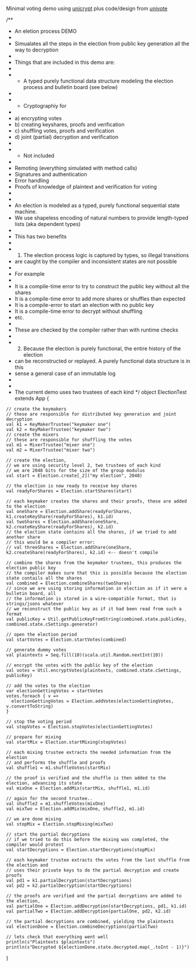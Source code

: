 Minimal voting demo using [unicrypt](https://github.com/bfh-evg/univote2) plus code/design from [univote](https://github.com/bfh-evg/univote2)

  /**
   * An eletion process DEMO
   *
   * Simualates all the steps in the election from public key generation all the way to decryption
   *
   * Things that are included in this demo are:
   *
   * - A typed purely functional data structure modeling the election process and bulletin board (see below)
   *
   * - Cryptographiy for
   *
   *  a) encrypting votes
   *  b) creating keyshares, proofs and verification
   *  c) shuffling votes, proofs and verification
   *  d) joint (partial) decryption and verification
   *
   * - Not included
   *
   * Remoting (everything simulated with method calls)
   * Signatures and authentication
   * Error handling
   * Proofs of knowledge of plaintext and verification for voting
   *
   *
   * An election is modeled as a typed, purely functional sequential state machine.
   * We use shapeless encoding of natural numbers to provide length-typed lists (aka dependent types)
   *
   * This has two benefits
   *
   * 1) The election process logic is captured by types, so illegal transitions
   *    are caught by the compiler and inconsistent states are not possible
   *
   *    For example
   *
   *    It is a compile-time error to try to construct the public key without all the shares
   *    It is a compile-time error to add more shares or shuffles than expected
   *    It is a compile-error to start an election with no public key
   *    It is a compile-time error to decrypt without shuffling
   *    etc.
   *
   *    These are checked by the compiler rather than with runtime checks
   *
   * 2) Because the election is purely functional, the entire history of the election
   *    can be reconstructed or replayed. A purely functional data structure is in this
   *    sense a general case of an immutable log
   *
   *
   * The current demo uses two trustees of each kind
   */
  object ElectionTest extends App {

    // create the keymakers
    // these are responsible for distributed key generation and joint decryption
    val k1 = KeyMakerTrustee("keymaker one")
    val k2 = KeyMakerTrustee("keymaker two")
    // create the mixers
    // these are responsible for shuffling the votes
    val m1 = MixerTrustee("mixer one")
    val m2 = MixerTrustee("mixer two")

    // create the election,
    // we are using security level 2, two trustees of each kind
    // we are 2048 bits for the size of the group modulus
    val start = Election.create[_2]("my election", 2048)

    // the election is now ready to receive key shares
    val readyForShares = Election.startShares(start)

    // each keymaker creates the shares and their proofs, these are added to the election
    val oneShare = Election.addShare(readyForShares, k1.createKeyShare(readyForShares), k1.id)
    val twoShares = Election.addShare(oneShare, k2.createKeyShare(readyForShares), k2.id)
    // the election state contains all the shares, if we tried to add another share
    // this would be a compiler error:
    // val threeShares = Election.addShare(oneShare, k2.createShare(readyForShares), k2.id) <-- doesn't compile

    // combine the shares from the keymaker trustees, this produces the election public key
    // the compiler makes sure that this is possible because the election state contails all the shares
    val combined = Election.combineShares(twoShares)
    // since we are using storing information in election as if it were a bulletin board, all
    // the information is stored in a wire-compatible format, that is strings/jsons whatever
    // we reconstruct the public key as if it had been read from such a format
    val publicKey = Util.getPublicKeyFromString(combined.state.publicKey, combined.state.cSettings.generator)

    // open the election period
    val startVotes = Election.startVotes(combined)

    // generate dummy votes
    val plaintexts = Seq.fill(10)(scala.util.Random.nextInt(10))

    // encrypt the votes with the public key of the election
    val votes = Util.encryptVotes(plaintexts, combined.state.cSettings, publicKey)

    // add the votes to the election
    var electionGettingVotes = startVotes
    votes.foreach { v =>
      electionGettingVotes = Election.addVotes(electionGettingVotes, v.convertToString)
    }

    // stop the voting period
    val stopVotes = Election.stopVotes(electionGettingVotes)

    // prepare for mixing
    val startMix = Election.startMixing(stopVotes)

    // each mixing trustee extracts the needed information from the election
    // and performs the shuffle and proofs
    val shuffle1 = m1.shuffleVotes(startMix)

    // the proof is verified and the shuffle is then added to the election, advancing its state
    val mixOne = Election.addMix(startMix, shuffle1, m1.id)

    // again for the second trustee..
    val shuffle2 = m1.shuffleVotes(mixOne)
    val mixTwo = Election.addMix(mixOne, shuffle2, m1.id)

    // we are done mixing
    val stopMix = Election.stopMixing(mixTwo)

    // start the partial decryptions
    // if we tried to do this before the mixing was completed, the compiler would protest
    val startDecryptions = Election.startDecryptions(stopMix)

    // each keymaker trustee extracts the votes from the last shuffle from the election and
    // uses their private keys to do the partial decryption and create proofs
    val pd1 = k1.partialDecryption(startDecryptions)
    val pd2 = k2.partialDecryption(startDecryptions)

    // the proofs are verified and the partial decryptions are added to the election,
    val partialOne = Election.addDecryption(startDecryptions, pd1, k1.id)
    val partialTwo = Election.addDecryption(partialOne, pd2, k2.id)

    // the partial decryptions are combined, yielding the plaintexts
    val electionDone = Election.combineDecryptions(partialTwo)

    // lets check that everything went well
    println(s"Plaintexts $plaintexts")
    println(s"Decrypted ${electionDone.state.decrypted.map(_.toInt - 1)}")
  }